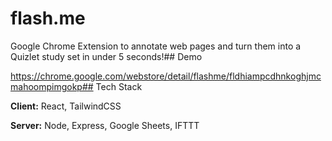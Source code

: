 # flash.me

Google Chrome Extension to annotate web pages and turn them into a Quizlet study set in under 5 seconds!## Demo

https://chrome.google.com/webstore/detail/flashme/fldhiampcdhnkoghjmcmahoompimgokp## Tech Stack

**Client:** React, TailwindCSS

**Server:** Node, Express, Google Sheets, IFTTT

